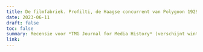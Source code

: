 ```yaml
---
title: De filmfabriek. Profilti, de Haagse concurrent van Polygoon 1929-1933 
date: 2023-06-11
draft: false
toc: false
summary: Recensie voor *TMG Journal for Media History* (verschijnt winter 2023)
link:
---
```


